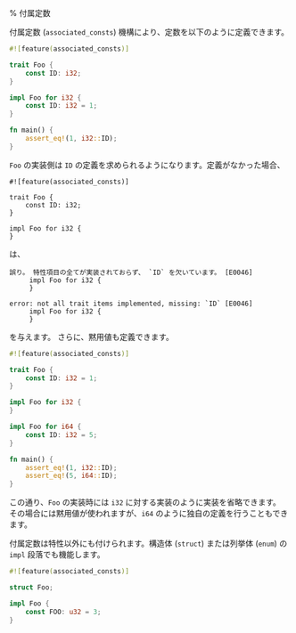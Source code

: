 % 付属定数

付属定数 (`associated_consts`) 機構により、定数を以下のように定義できます。

```rust
#![feature(associated_consts)]

trait Foo {
    const ID: i32;
}

impl Foo for i32 {
    const ID: i32 = 1;
}

fn main() {
    assert_eq!(1, i32::ID);
}
```

`Foo` の実装側は `ID` の定義を求められるようになります。定義がなかった場合、

```rust,ignore
#![feature(associated_consts)]

trait Foo {
    const ID: i32;
}

impl Foo for i32 {
}
```

は、

```text
誤り。 特性項目の全てが実装されておらず、 `ID` を欠いています。 [E0046]
     impl Foo for i32 {
     }
```

```text
error: not all trait items implemented, missing: `ID` [E0046]
     impl Foo for i32 {
     }
```

を与えます。
さらに、黙用値も定義できます。

```rust
#![feature(associated_consts)]

trait Foo {
    const ID: i32 = 1;
}

impl Foo for i32 {
}

impl Foo for i64 {
    const ID: i32 = 5;
}

fn main() {
    assert_eq!(1, i32::ID);
    assert_eq!(5, i64::ID);
}
```

この通り、`Foo` の実装時には `i32` に対する実装のように実装を省略できます。
その場合には黙用値が使われますが、`i64` のように独自の定義を行うこともできます。

付属定数は特性以外にも付けられます。構造体 (`struct`) または列挙体 (`enum`) の `impl`
段落でも機能します。

```rust
#![feature(associated_consts)]

struct Foo;

impl Foo {
    const FOO: u32 = 3;
}
```
